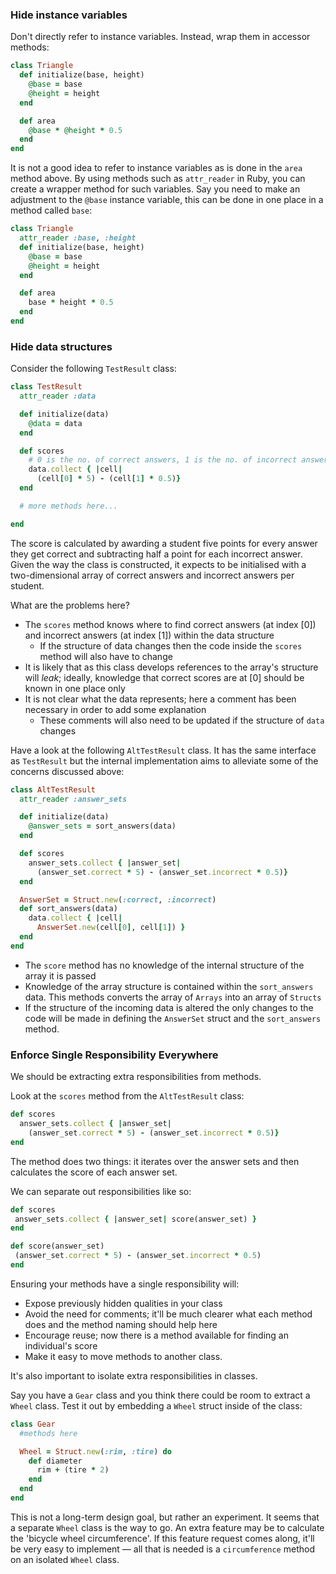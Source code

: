 ### Hide instance variables

Don't directly refer to instance variables. Instead, wrap them in accessor methods:

```ruby
class Triangle
  def initialize(base, height)
    @base = base
    @height = height
  end

  def area
    @base * @height * 0.5
  end
end
```

It is not a good idea to refer to instance variables as is done in the `area` method above. By using methods such as `attr_reader` in Ruby, you can create a wrapper method for such variables. Say you need to make an adjustment to the `@base` instance variable, this can be done in one place in a method called `base`:

```ruby
class Triangle
  attr_reader :base, :height
  def initialize(base, height)
    @base = base
    @height = height
  end

  def area
    base * height * 0.5
  end
end
```

### Hide data structures

Consider the following `TestResult` class:

```ruby
class TestResult
  attr_reader :data

  def initialize(data)
    @data = data
  end

  def scores
    # 0 is the no. of correct answers, 1 is the no. of incorrect answers.
    data.collect { |cell|
      (cell[0] * 5) - (cell[1] * 0.5)}
  end

  # more methods here...

end
```

The score is calculated by awarding a student five points for every answer they get correct and subtracting half a point for each incorrect answer.
Given the way the class is constructed, it expects to be initialised with a two-dimensional array of correct answers and incorrect answers per student.

What are the problems here?

* The `scores` method knows where to find correct answers (at index [0]) and incorrect answers (at index [1]) within the data structure
  * If the structure of data changes then the code inside the `scores` method will also have to change
* It is likely that as this class develops references to the array's structure will *leak*; ideally, knowledge that correct scores are at [0] should be known in one place only
* It is not clear what the data represents; here a comment has been necessary in order to add some explanation
  * These comments will also need to be updated if the structure of `data` changes

Have a look at the following `AltTestResult` class. It has the same interface as `TestResult` but the internal implementation aims to alleviate some of the concerns discussed above:

```ruby
class AltTestResult
  attr_reader :answer_sets

  def initialize(data)
    @answer_sets = sort_answers(data)
  end

  def scores
    answer_sets.collect { |answer_set|
      (answer_set.correct * 5) - (answer_set.incorrect * 0.5)}
  end

  AnswerSet = Struct.new(:correct, :incorrect)
  def sort_answers(data)
    data.collect { |cell|
      AnswerSet.new(cell[0], cell[1]) }
  end
end
```

* The `score` method has no knowledge of the internal structure of the array it is passed
* Knowledge of the array structure is contained within the `sort_answers` data. This methods converts the array of `Arrays` into an array of `Structs`
* If the structure of the incoming data is altered the only changes to the code will be made in defining the `AnswerSet` struct and the `sort_answers` method.

### Enforce Single Responsibility Everywhere

We should be extracting extra responsibilities from methods.

Look at the `scores` method from the `AltTestResult` class:

```ruby
def scores
  answer_sets.collect { |answer_set|
    (answer_set.correct * 5) - (answer_set.incorrect * 0.5)}
end
 ```

 The method does two things: it iterates over the answer sets and then calculates the score of each answer set.

 We can separate out responsibilities like so:

 ```ruby
def scores
  answer_sets.collect { |answer_set| score(answer_set) }
end

def score(answer_set)
  (answer_set.correct * 5) - (answer_set.incorrect * 0.5)
end
```

Ensuring your methods have a single responsibility will:

* Expose previously hidden qualities in your class
* Avoid the need for comments; it'll be much clearer what each method does and the method naming should help here
* Encourage reuse; now there is a method available for finding an individual's score
* Make it easy to move methods to another class.


It's also important to isolate extra responsibilities in classes.

Say you have a `Gear` class and you think there could be room to extract a `Wheel` class. Test it out by embedding a `Wheel` struct inside of the class:

```ruby
class Gear
  #methods here

  Wheel = Struct.new(:rim, :tire) do
    def diameter
      rim + (tire * 2)
    end
  end
end
```

This is not a long-term design goal, but rather an experiment. It seems that a separate `Wheel` class is the way to go. An extra feature may be to calculate the 'bicycle wheel circumference'. If this feature request comes along, it'll be very easy to implement — all that is needed is a `circumference` method on an isolated `Wheel` class.
